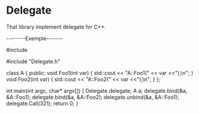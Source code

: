 # Delegate
That library implement delegate for C++.

--------Exemple-------

#include <iostream>

#include "Delegate.h"

class A
{
public:
    void Foo1(int var) { std::cout << "A::Foo1(" << var <<");\n"; }
    void Foo2(int var) { std::cout << "A::Foo2(" << var <<");\n"; }
};

int main(int argc, char* argv[])
{
    Delegate<int> delegate;
    A a;
    delegate.bind(&a, &A::Foo1);
    delegate.bind(&a, &A::Foo2);
    delegate.unbind(&a, &A::Foo1);
    delegate.Call(321);
    return 0;
}

